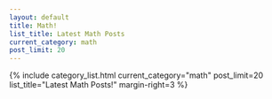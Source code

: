 ```yaml
---
layout: default
title: Math!
list_title: Latest Math Posts
current_category: math
post_limit: 20
---
```


 {% include category_list.html current_category="math" post_limit=20 list_title="Latest Math Posts!" margin-right=3 %}